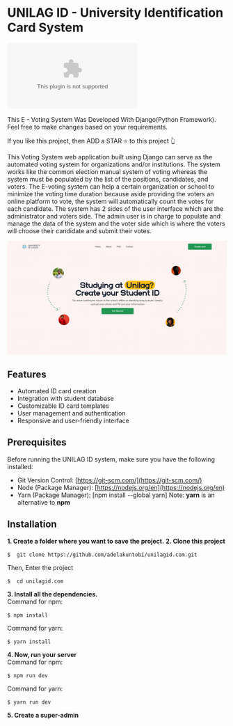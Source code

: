# UNILAG ID - University Identification Card System

[![GitHub stars](https://img.shields.io/github/stars/adelakuntobi/unilagid.com)](https://github.com/adelakuntobi/unilagid.com/stargazers)

This E - Voting System Was Developed With Django(Python Framework).
Feel free to make changes based on your requirements.

If you like this project, then ADD a STAR ⭐️ to this project 👆

This Voting System web application built using Django can serve as the automated voting system for organizations and/or institutions. The system works like the common election manual system of voting whereas the system must be populated by the list of the positions, candidates, and voters. The E-voting system can help a certain organization or school to minimize the voting time duration because aside providing the voters an online platform to vote, the system will automatically count the votes for each candidate. The system has 2 sides of the user interface which are the administrator and voters side. The admin user is in charge to populate and manage the data of the system and the voter side which is where the voters will choose their candidate and submit their votes.


![UNILAG ID Screenshot](public/readme/homepage.png)

## Features

- Automated ID card creation
- Integration with student database
- Customizable ID card templates
- User management and authentication
- Responsive and user-friendly interface

## Prerequisites

Before running the UNILAG ID system, make sure you have the following installed:

- Git Version Control: [https://git-scm.com/](https://git-scm.com/)
- Node (Package Manager): [https://nodejs.org/en](https://nodejs.org/en)
- Yarn (Package Manager): [npm install --global yarn]
  Note: **yarn** is an alternative to **npm** 

## Installation

**1. Create a folder where you want to save the project.**
**2. Clone this project**

```
$  git clone https://github.com/adelakuntobi/unilagid.com.git
```

Then, Enter the project

```
$  cd unilagid.com
```
**3. Install all the dependencies.**<br/>
Command for npm:
   ```
   $ npm install
   ```
Command for yarn:   
   ```
   $ yarn install
  ```
**4. Now, run your server**<br/>
Command for npm:
   ```
   $ npm run dev
   ```
Command for yarn:   
   ```
   $ yarn run dev
  ```
**5. Create a super-admin**<br/>


